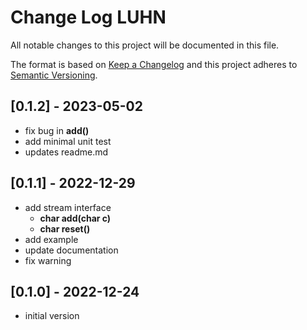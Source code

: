 # Change Log LUHN

All notable changes to this project will be documented in this file.

The format is based on [Keep a Changelog](http://keepachangelog.com/)
and this project adheres to [Semantic Versioning](http://semver.org/).


## [0.1.2] - 2023-05-02
- fix bug in **add()**
- add minimal unit test
- updates readme.md


## [0.1.1] - 2022-12-29
- add stream interface
  - **char add(char c)**
  - **char reset()**
- add example
- update documentation
- fix warning

## [0.1.0] - 2022-12-24
- initial version

